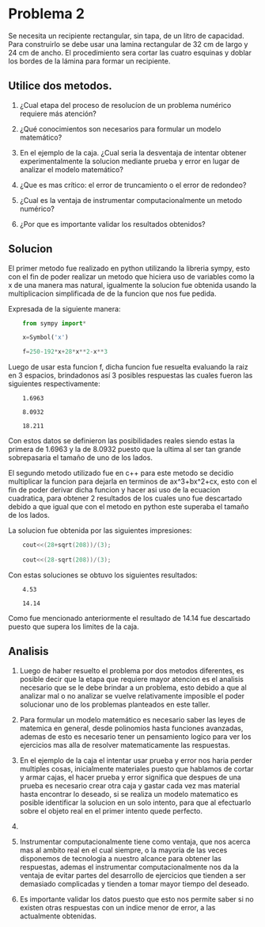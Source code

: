 # <a name="head"></a>Problema 2 
Se necesita un recipiente rectangular, sin tapa, de un litro de capacidad. Para construirlo se debe usar una lamina rectangular
de 32 cm de largo y 24 cm de ancho. El procedimiento sera cortar las cuatro esquinas y doblar los bordes de la lámina para 
formar un recipiente.

## Utilice dos metodos.

1. ¿Cual etapa del proceso de resolucíon de un problema numérico requiere más atención?

2. ¿Qué conocimientos son necesarios para formular un modelo matemático?

3. En el ejemplo de la caja. ¿Cual seria la desventaja de intentar obtener experimentalmente la solucion mediante prueba y
error en lugar de analizar el modelo matemático?

4. ¿Que es mas crítico: el error de truncamiento o el error de redondeo?

5. ¿Cual es la ventaja de instrumentar computacionalmente un metodo numérico?

6. ¿Por que es importante validar los resultados obtenidos?

## Solucion

El primer metodo fue realizado en python utilizando la libreria sympy, esto con el fin de poder realizar un metodo que
hiciera uso de variables como la x de una manera mas natural, igualmente la solucion fue obtenida usando la multiplicacion
simplificada de de la funcion que nos fue pedida.

Expresada de la siguiente manera: 

```python
    from sympy import*

    x=Symbol('x')

    f=250-192*x+28*x**2-x**3

```

Luego de usar esta funcion f, dicha funcion fue resuelta evaluando la raiz en 3 espacios, brindadonos así 3 posibles 
respuestas las cuales fueron las siguientes respectivamente:

```
    1.6963
    
    8.0932
    
    18.211

```

Con estos datos se definieron las posibilidades reales siendo estas la primera de 1.6963 y la de  8.0932 puesto que 
la ultima al ser tan grande sobrepasaria el tamaño de uno de los lados.


El segundo metodo utilizado fue en c++ para este metodo se decidio multiplicar la funcion para dejarla en terminos de 
ax^3+bx^2+cx, esto con el fin de poder derivar dicha funcion y hacer asi uso de la ecuacion cuadratica, para obtener
2 resultados de los cuales uno fue descartado debido a que igual que con el metodo en python este superaba el
tamaño de los lados.

La solucion fue obtenida por las siguientes impresiones:

```c++
    cout<<(28+sqrt(208))/(3);
   
    cout<<(28-sqrt(208))/(3);

```

Con estas soluciones se obtuvo los siguientes resultados:


```
    4.53
    
    14.14

```
Como fue mencionado anteriormente el resultado de 14.14 fue descartado puesto que supera los limites de la caja.


## Analisis 

1. Luego de haber resuelto el problema por dos metodos diferentes, es posible decir que la etapa que requiere mayor
atencion es el analisis necesario que se le debe brindar a un problema, esto debido a que al analizar mal o no
analizar se vuelve relativamente imposible el poder solucionar uno de los problemas planteados en este taller.

2. Para formular un modelo matemático es necesario saber las leyes de matemica en general, desde polinomios hasta
funciones avanzadas, ademas de esto es necesario tener un pensamiento logico para ver los ejercicios mas alla
de resolver matematicamente las respuestas.

3. En el ejemplo de la caja el intentar usar prueba y error nos haria perder multiples cosas, inicialmente
materiales puesto que hablamos de cortar y armar cajas, el hacer prueba y error significa que despues de una 
prueba es necesario crear otra caja y gastar cada vez mas material hasta encontrar lo deseado, si se realiza
un modelo matematico es posible identificar la solucion en un solo intento, para que al efectuarlo sobre el 
objeto real en el primer intento quede perfecto.

4.

5. Instrumentar computacionalmente tiene como ventaja, que nos acerca mas al ambito real en el cual siempre,
o la mayoria de las veces disponemos de tecnologia a nuestro alcance para obtener las respuestas, ademas
el instrumentar computacionalmente nos da la ventaja de evitar partes del desarrollo de ejercicios que 
tienden a ser demasiado complicadas y tienden a tomar mayor tiempo del deseado.

6. Es importante validar los datos puesto que esto nos permite saber si no existen otras respuestas
con un indice menor de error, a las actualmente obtenidas.
